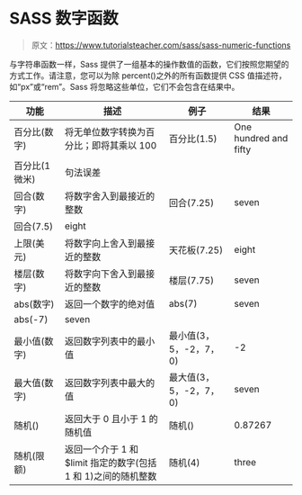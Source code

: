 # SASS 数字函数

> 原文：<https://www.tutorialsteacher.com/sass/sass-numeric-functions>

与字符串函数一样，Sass 提供了一组基本的操作数值的函数，它们按照您期望的方式工作。请注意，您可以为除 percent()之外的所有函数提供 CSS 值描述符，如“px”或“rem”。Sass 将忽略这些单位，它们不会包含在结果中。

| 功能 | 描述 | 例子 | 结果 |
| --- | --- | --- | --- |
| 百分比(数字) | 将无单位数字转换为百分比；即将其乘以 100 | 百分比(1.5) | One hundred and fifty |
| 百分比(1 微米) | 句法误差 |
| 回合(数字) | 将数字舍入到最接近的整数 | 回合(7.25) | seven |
| 回合(7.5) | eight |
| 上限(美元) | 将数字向上舍入到最接近的整数 | 天花板(7.25) | eight |
| 楼层(数字) | 将数字向下舍入到最接近的整数 | 楼层(7.75) | seven |
| abs(数字) | 返回一个数字的绝对值 | abs(7) | seven |
| abs(-7) | seven |
| 最小值(数字) | 返回数字列表中的最小值 | 最小值(3，5，-2，7，0) | -2 |
| 最大值(数字) | 返回数字列表中最大的值 | 最大值(3，5，-2，7，0) | seven |
| 随机() | 返回大于 0 且小于 1 的随机值 | 随机() | 0.87267 |
| 随机(限额) | 返回一个介于 1 和$limit 指定的数字(包括 1 和 1)之间的随机整数 | 随机(4) | three |
